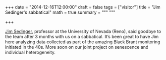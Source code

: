 +++
date = "2014-12-16T12:00:00"
draft = false
tags = ["visitor"]
title = "Jim Sedinger's sabbatical"
math = true
summary = """
"""

+++
 
<a href="http://www.ag.unr.edu/sedinger/" target="_blank">Jim Sedinger</a>, professor 
at the University of Nevada (Reno), said goodbye to the team after 3 months with us 
on a sabbatical. It’s been great to have Jim here analyzing data collected as part 
of the amazing Black Brant monitoring initiated in the 40s. More soon on our joint 
project on senescence and individual heterogeneity.
